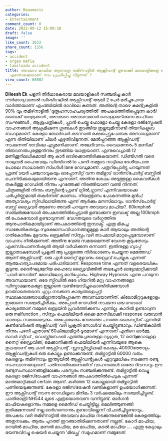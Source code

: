 ```yaml
---
author: Beaumaris
categories:
- Entertainment
comment_count: 0
date: 2022-09-12 15:09:18
draft: false
image: ''
like_count: 3633
share_count: 1556
tags:
- accident
- organ mafia
- tamilnadu accident
title: അവയവ മാഫിയ ആണത്രേ തമിഴ്‌നാട്ടിൽ ആക്സിഡന്റ് ഉണ്ടാക്കി മലയാളികളെ കൊല്ലുന്നത്,
  എന്തൊക്കെയാണ് നാം പ്രചരിപ്പിച്ചു വിടുന്നത് ?
view_count: 68002
---
```


**Dileesh Ek** പളനി തീർഥാടകരായ മലയാളികൾ സഞ്ചരിച്ച കാർ ദൗർഭാഗ്യവശാൽ ഡിണ്ടിഗലിൽ ആക്സിഡന്റ് ആയി 2 പേർ മരിച്ചുപോയ വാർത്തയാണ് എഫ്ബിയിൽ രാവിലെ കണ്ടത്. അതിന്റെ താഴെ കമന്റുകളിൽ 90% വും തമിഴ്‌നാട്ടിൽ 'ദുരൂഹസാഹചര്യത്തിൽ' അപകടത്തിൽപ്പെടുന്ന കാർ/ബൈക്ക് യാത്രക്കാർ , അവരുടെ അവയവങ്ങൾ കൊള്ളയടിക്കുന്ന മാഫിയാ സംഘങ്ങൾ , ആശുപത്രികൾ , പ്ലാൻ ചെയ്തു ഫോളോ ചെയ്തു കേരളാ രജിസ്ട്രേഷൻ വാഹനങ്ങൾ ആക്രമിക്കുന്ന ഗുണ്ടകൾ തുടങ്ങിയ ഇല്ലയുമിനാണ്ടി തിയറികളുടെ ബഹളമാണ്. കേരളാ ബോർഡർ കടന്നാൽ രക്ഷപ്പെട്ടുപോരുക അസാധ്യമാണ് എന്ന രീതിയിലാണ് ചിലർ എഴുതിവിടുന്നത്. മേൽപ്പറഞ്ഞ ആക്സിഡന്റ് നടക്കുന്നത് രാവിലെ എട്ടുമണിക്കാണ്. തലേദിവസം വൈകുന്നേരം 5 മണിക്ക് തിരുവനന്തപുരത്തുനിന്നും തുടങ്ങിയ യാത്രയാണ്. എന്നുവെച്ചാൽ 12 മണിക്കൂറിലധികമായി ആ കാർ ഓടിക്കൊണ്ടിരിക്കുകയാണ്. ഡിണ്ടിഗൽ വരെ നാലുവരി ഹൈവേയും ഡിണ്ടിഗൽ to പഴനി നമ്മുടെ നാട്ടിലെ ദേശീയപാത പോലെ സാധാരണ സിംഗിൾ lane റോഡുമാണ്. പത്രറിപ്പോർട്ടു പറയുന്നത് ഫ്രണ്ട് ടയർ പഞ്ചറാവുകയും ഓപ്പോസിറ്റ് വന്ന തമിഴ്നാട് ട്രാൻസ്‌പോർട്ട് ബസ്സിൽ ചെന്നിടിക്കുകയുമായിരുന്നു എന്നാണ്. അതിനു ശേഷം അടുത്തുള്ള കൈവരികൾ തകർത്തു റോഡിൽ നിന്നും പുറത്തേക്ക് നിരങ്ങിയാണ് വണ്ടി നിന്നത്. ചിത്രങ്ങളിൽ നിന്നും ബസ്സിന്റെ ഫ്രണ്ട് ഗ്രിൽ,ഗ്ലാസ് എന്നിവയൊക്കെ പരിപൂർണ്ണമായി തകർന്നത് കാണാം. നിയന്ത്രണം പോകുന്നതിനു മുൻപ് അത്യാവശ്യം സ്പീഡിലായിരുന്നു എന്ന് ആർക്കും മനസിലാവും. ട്രാൻസ്‌പോർട്ട് ബസ്സ് ഡ്രൈവർ ആണോ അവരീ പറയുന്ന അവയവ മാഫിയ?. 60kmphൽ സഞ്ചരിക്കുമ്പോൾ അപകടത്തിൽപ്പെട്ടാൽ ഉണ്ടാക്കുന്ന ഇമ്പാക്ട് അല്ല 100kmph ൽ പോകുമ്പോൾ ഉണ്ടാവുന്നത്. വേഗതയുടെ വർഗ്ഗത്തിനു ആനുപാതികമായിട്ടാണ് അപകടത്തിന്റെ ഇമ്പാക്ട്. എത്ര മികച്ച സാങ്കേതികതയും സുരക്ഷാസംവിധാനങ്ങളുമുള്ള കാർ ആയാലും അതിന്റെ ഗതികോർജം മുഴുവനും ബ്രെക്കിങ് സിസ്റ്റം വഴി താപമായി മാറ്റപ്പെടുമ്പോഴാണ് വാഹനം നിൽക്കുന്നത്. അതിനു വേണ്ട സമയമെന്നത് വേഗത കൂടുംതോറും എക്‌സ്‌പോണൻഷ്യൽ ആയി വർധിക്കുന്ന ഒന്നാണ്. ഇതിനുള്ള ഗ്യാപ്പ് ഇല്ലാതാകുമ്പോൾ പ്രകൃതി ആ പ്രശ്നത്തെ നിർദ്ധാരണം ചെയ്യുന്ന മെത്തേഡ് ആണ് ആക്സിഡന്റ്. ഒരു ഫുൾ നൈറ്റ് മുഴുവനും ഡ്രൈവ് ചെയ്യുക എന്നത് ആത്മഹത്യാപരമായ പരിപാടിയാണ്. Response time എന്നത് വളരെയധികം കൂടുന്നു. ദൈർഘ്യമേറിയ ഹൈവേ ഡ്രൈവിങ്ങിൽ തലച്ചോർ ഓട്ടോമാറ്റിക്കായി 'പവർ സേവിങ്' മോഡിലോട്ടു മാറിപ്പോകും. Highway Hypnosis എന്നു പറയുന്ന അവസ്ഥയാണ്. ഒരേ സ്പീഡിൽ ഒരേ ഗിയറിൽ മറ്റു വാഹനങ്ങളോ ഡിസ്ട്രാക്ഷനുകളോ ഇല്ലാതെ വണ്ടിയോടിച്ചുകൊണ്ടിരിക്കുമ്പോൾ ഉറങ്ങാതെതന്നെ ചുറ്റും നടക്കുന്ന കാര്യങ്ങളെപ്പറ്റി സ്ഥലകാലബോധമില്ലാതായിപ്പോകുന്ന അവസ്ഥയാണിത്. കിലോമീറ്ററുകളോളം ഇങ്ങനെ സഞ്ചരിച്ചിരിക്കും. അപ്പോൾ റോഡിൽ നടക്കുന്ന ഒരു unusual കാര്യത്തോട് നമ്മുടെ ബ്രെയിൻ പ്രവർത്തിക്കണം എന്നില്ല. കാറിൽ ഉണ്ടാവുന്ന ഒരു malfunction , സിസ്റ്റം ഫെയിലിയർ ഒക്കെ മനസിലാക്കി response വരുവാൻ ധാരാളം സമയമെടുക്കും. അപ്പോഴേക്കും നേരത്തെ പറഞ്ഞ കൈനറ്റിക് എനർജി കൺവേർഷൻ ആക്സിഡന്റ് വഴി പ്രകൃതി സോൾവ് ചെയ്തിട്ടുണ്ടാവും. ഡിണ്ടികലിൽ നിന്നും പഴനി ഏതാണ്ട് 60കിലോമീറ്റർ ദൂരമാണ് എന്നാണ് എൻറെ ഓർമ്മ. ഓവർ സ്പീഡ് , ഡെസ്റ്റിനേഷൻ എത്തിച്ചേരാനുള്ള വ്യഗ്രത, 12 മണിക്കൂറായുള്ള നൈറ്റ് ഡ്രൈവിങ്, മെക്കാനിക്കൽ ഫെയിലിയർ എന്നിവയുടെ ആകെ തുകയാണ് ആ കാർ ആക്സിഡന്റ്. സ്റ്റാസ്റ്റിസ്റ്റിക്കലി കേരളം 40000ത്തോളം ആക്സിഡന്റുകൾ ഒരു കൊല്ലം ഉണ്ടാക്കുന്നുണ്ട്. തമിഴ്നാട്ടിൽ 60000 വരും. കേരളവും തമിഴ്‌നാടും ഇന്ത്യയിൽ ആക്സിഡന്റുകൾ ഏറ്റവുമധികം നടക്കുന്ന രണ്ടു സംസ്ഥാനങ്ങളാണ്. പതിനായിരക്കണക്കിന് വാഹനങ്ങൾ ഓരോ ദിവസവും ഈ രണ്ടുസംസ്ഥാനങ്ങളിലേക്കും പരസ്പരം സഞ്ചരിക്കുന്നുണ്ട്. തമിഴ്നാട്ടിൽ വെച്ചു കേരളാ രജിസ്‌ട്രേഷൻ വാഹനങ്ങൾ അപകടത്തിൽപെടുക എന്നത് മാത്തമാറ്റിക്കലി certain ആണ്. കഴിഞ്ഞ 12 കൊല്ലമായി തമിഴ്നാട്ടിൽ പണിയെടുക്കുന്നുണ്ട്. കേരളാ രജിസ്‌ട്രേഷൻ വണ്ടികളാണ് ഉപയോഗിക്കുന്നത്. ഈ ആക്സിഡന്റ് നടന്ന റോഡിലൂടെ മിനിമം 3 വർഷമെങ്കിലും സഞ്ചരിച്ചിട്ടുണ്ട്. പാതിരാത്രി NH544 ലൂടെ എത്രയൊതവണ വന്നിട്ടുണ്ട്. ഓർഗൻ മാഫിയകളൊന്നും നമ്മളെ മൈൻഡ് ചെയ്തിട്ടില്ല. മെലിഞ്ഞുണങ്ങി ഇരിക്കുന്നോണ്ട് നല്ല ഓർഗനൊന്നും ഉണ്ടാവില്ലെന്ന് വിചാരിച്ചിട്ടുണ്ടാവും.. അപകടം വഴി തമിഴ്‌നാട്ടിൽ അവയവ മാഫിയ നടക്കുന്നുണ്ടെങ്കിൽ കേരളത്തിലും അതുനടക്കും. ആരും പുറത്ത് ഇറങ്ങാതിരിക്കുന്നതാണ് നല്ലത്. കോറി മാഫിയ, റെയിൽ മാഫിയ, മണൽ മാഫിയ, മര മാഫിയ, കടൽ മാഫിയ .... എന്തു കേട്ടാലും ഭയന്നുവിറച്ചു ഷെയർ ചെയ്യുന്ന 'മിഖച്ഛ' സമൂഹമാണ് നമ്മുടേത്.
